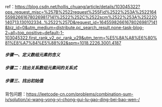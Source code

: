 ref：https://blog.csdn.net/hollis_chuang/article/details/103045322?ops_request_misc=%257B%2522request%255Fid%2522%253A%2522164559826616780269817141%2522%252C%2522scm%2522%253A%252220140713.130102334..%2522%257D&request_id=164559826616780269817141&biz_id=0&utm_medium=distribute.pc_search_result.none-task-blog-2~all~top_positive~default-1-103045322.first_rank_v2_pc_rank_v29&utm_term=%E5%8A%A8%E6%80%81%E8%A7%84%E5%88%92&spm=1018.2226.3001.4187



##### 步骤一、定义数组元素的含义

##### 步骤二：找出关系数组元素间的关系式

##### 步骤三、找出初始值

背包问题：https://leetcode-cn.com/problems/combination-sum-iv/solution/xi-wang-yong-yi-chong-gui-lu-gao-ding-bei-bao-wen-/